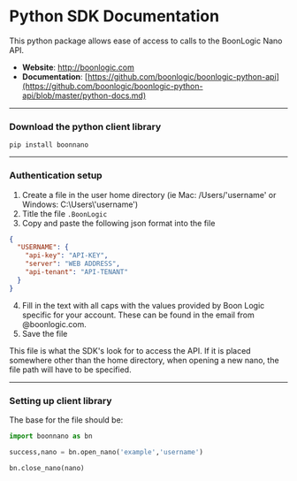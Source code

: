 # Python SDK Documentation
This python package allows ease of access to calls to the BoonLogic Nano API.

- __Website__: http://boonlogic.com
- __Documentation__: [https://github.com/boonlogic/boonlogic-python-api](https://github.com/boonlogic/boonlogic-python-api/blob/master/python-docs.md)

---------
### Download the python client library
```
pip install boonnano
```

---------
### Authentication setup
1. Create a file in the user home directory (ie Mac: /Users/'username' or Windows: C:\\Users\\'username')
2. Title the file `.BoonLogic`
3. Copy and paste the following json format into the file
```json
{
  "USERNAME": {
    "api-key": "API-KEY",
    "server": "WEB ADDRESS",
    "api-tenant": "API-TENANT"
  }
}
```
4. Fill in the text with all caps with the values provided by Boon Logic specific for your account. These can be found in the email from @boonlogic.com.
5. Save the file

This file is what the SDK's look for to access the API. If it is placed somewhere other than the home directory, when opening a new nano, the file path will have to be specified.

----------
### Setting up client library
The base for the file should be:
```python
import boonnano as bn

success,nano = bn.open_nano('example','username')

bn.close_nano(nano)
```

